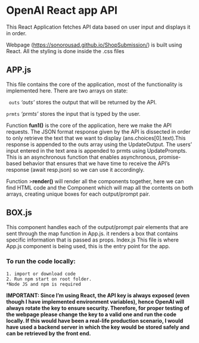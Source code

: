 # OpenAI React app API
This React Application fetches API data based on user input and displays it in order.

Webpage (https://sonorousad.github.io/ShopSubmission/) is built using React.
All the styling is done inside the .css files
## APP.js
This file contains the core of the application, most of the functionality is implemented here.
There are two arrays on state:

`` outs`` *‘outs’* stores the output that will be returned by the API.

``prmts`` *‘prmts’* stores the input that is typed by the user.


Function **fun1()** is the core of the application, here we make the API requests. The JSON format response given by the API is dissected in order to only retrieve the text that we want to display (ans.choices[0].text).This response is appended to the outs array using the UpdateOutput. The users’ input entered in the text area is appended to prmts using UpdatePrompts.
This is an asynchronous function that enables asynchronous, promise-based behavior that ensures that we have time to receive the API’s response (await resp.json) so we can use it accordingly.

Function >**render()** will render all the components together, here we can find HTML code and the <Box> Component which will map all the contents on both arrays, creating unique boxes for each output/prompt pair.


## BOX.js
This component handles each of the output/prompt pair elements that are sent through the map function in App.js. it renders a box that contains specific information that is passed as props.
Index.js
This file is where App.js component is being used, this is the entry point for the app.

### To run the code locally:
    1. import or download code
    2. Run npm start on root folder.
    *Node JS and npm is required

**IMPORTANT: Since I’m using React, the API key is always exposed (even though I have implemented environment variables), hence OpenAI will always rotate the key to ensure security. Therefore, for proper testing of the webpage please change the key to a valid one and run the code locally. If this would have been a real-life production scenario, I would have used a backend server in which the key would be stored safely and can be retrieved by the front end.**
